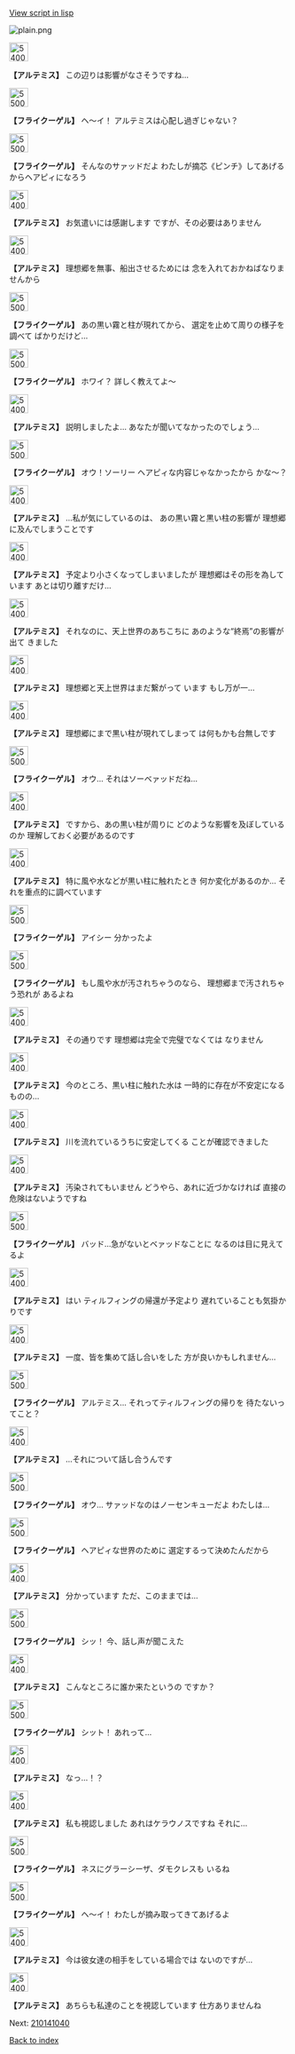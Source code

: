 [View script in lisp](../scripts/210141031.txt)

![plain.png](../images/backgrounds/plain.png)

<img src="../images/units/5400131.png" alt="5400131.png" height="34"/>

**【アルテミス】**
この辺りは影響がなさそうですね…

<img src="../images/units/5500231.png" alt="5500231.png" height="34"/>

**【フライクーゲル】**
ヘ～イ！
アルテミスは心配し過ぎじゃない？

<img src="../images/units/5500231.png" alt="5500231.png" height="34"/>

**【フライクーゲル】**
そんなのサァッドだよ
わたしが摘芯《ピンチ》してあげる
からヘアピィになろう

<img src="../images/units/5400131.png" alt="5400131.png" height="34"/>

**【アルテミス】**
お気遣いには感謝します
ですが、その必要はありません

<img src="../images/units/5400131.png" alt="5400131.png" height="34"/>

**【アルテミス】**
理想郷を無事、船出させるためには
念を入れておかねばなりませんから

<img src="../images/units/5500231.png" alt="5500231.png" height="34"/>

**【フライクーゲル】**
あの黒い霧と柱が現れてから、
選定を止めて周りの様子を調べて
ばかりだけど…

<img src="../images/units/5500231.png" alt="5500231.png" height="34"/>

**【フライクーゲル】**
ホワイ？
詳しく教えてよ～

<img src="../images/units/5400131.png" alt="5400131.png" height="34"/>

**【アルテミス】**
説明しましたよ…
あなたが聞いてなかったのでしょう…

<img src="../images/units/5500231.png" alt="5500231.png" height="34"/>

**【フライクーゲル】**
オウ！ソーリー
ヘアピィな内容じゃなかったから
かな～？

<img src="../images/units/5400131.png" alt="5400131.png" height="34"/>

**【アルテミス】**
…私が気にしているのは、
あの黒い霧と黒い柱の影響が
理想郷に及んでしまうことです

<img src="../images/units/5400131.png" alt="5400131.png" height="34"/>

**【アルテミス】**
予定より小さくなってしまいましたが
理想郷はその形を為しています
あとは切り離すだけ…

<img src="../images/units/5400131.png" alt="5400131.png" height="34"/>

**【アルテミス】**
それなのに、天上世界のあちこちに
あのような“終焉”の影響が出て
きました

<img src="../images/units/5400131.png" alt="5400131.png" height="34"/>

**【アルテミス】**
理想郷と天上世界はまだ繋がって
います
もし万が一…

<img src="../images/units/5400131.png" alt="5400131.png" height="34"/>

**【アルテミス】**
理想郷にまで黒い柱が現れてしまって
は何もかも台無しです

<img src="../images/units/5500231.png" alt="5500231.png" height="34"/>

**【フライクーゲル】**
オウ…
それはソーベァッドだね…

<img src="../images/units/5400131.png" alt="5400131.png" height="34"/>

**【アルテミス】**
ですから、あの黒い柱が周りに
どのような影響を及ぼしているのか
理解しておく必要があるのです

<img src="../images/units/5400131.png" alt="5400131.png" height="34"/>

**【アルテミス】**
特に風や水などが黒い柱に触れたとき
何か変化があるのか…
それを重点的に調べています

<img src="../images/units/5500231.png" alt="5500231.png" height="34"/>

**【フライクーゲル】**
アイシー
分かったよ

<img src="../images/units/5500231.png" alt="5500231.png" height="34"/>

**【フライクーゲル】**
もし風や水が汚されちゃうのなら、
理想郷まで汚されちゃう恐れが
あるよね

<img src="../images/units/5400131.png" alt="5400131.png" height="34"/>

**【アルテミス】**
その通りです
理想郷は完全で完璧でなくては
なりません

<img src="../images/units/5400131.png" alt="5400131.png" height="34"/>

**【アルテミス】**
今のところ、黒い柱に触れた水は
一時的に存在が不安定になるものの…

<img src="../images/units/5400131.png" alt="5400131.png" height="34"/>

**【アルテミス】**
川を流れているうちに安定してくる
ことが確認できました

<img src="../images/units/5400131.png" alt="5400131.png" height="34"/>

**【アルテミス】**
汚染されてもいません
どうやら、あれに近づかなければ
直接の危険はないようですね

<img src="../images/units/5500231.png" alt="5500231.png" height="34"/>

**【フライクーゲル】**
バッド…急がないとベァッドなことに
なるのは目に見えてるよ

<img src="../images/units/5400131.png" alt="5400131.png" height="34"/>

**【アルテミス】**
はい
ティルフィングの帰還が予定より
遅れていることも気掛かりです

<img src="../images/units/5400131.png" alt="5400131.png" height="34"/>

**【アルテミス】**
一度、皆を集めて話し合いをした
方が良いかもしれません…

<img src="../images/units/5500231.png" alt="5500231.png" height="34"/>

**【フライクーゲル】**
アルテミス…
それってティルフィングの帰りを
待たないってこと？

<img src="../images/units/5400131.png" alt="5400131.png" height="34"/>

**【アルテミス】**
…それについて話し合うんです

<img src="../images/units/5500231.png" alt="5500231.png" height="34"/>

**【フライクーゲル】**
オウ…
サァッドなのはノーセンキューだよ
わたしは…

<img src="../images/units/5500231.png" alt="5500231.png" height="34"/>

**【フライクーゲル】**
ヘアピィな世界のために
選定するって決めたんだから

<img src="../images/units/5400131.png" alt="5400131.png" height="34"/>

**【アルテミス】**
分かっています
ただ、このままでは…

<img src="../images/units/5500231.png" alt="5500231.png" height="34"/>

**【フライクーゲル】**
シッ！
今、話し声が聞こえた

<img src="../images/units/5400131.png" alt="5400131.png" height="34"/>

**【アルテミス】**
こんなところに誰か来たというの
ですか？

<img src="../images/units/5500231.png" alt="5500231.png" height="34"/>

**【フライクーゲル】**
シット！
あれって…

<img src="../images/units/5400131.png" alt="5400131.png" height="34"/>

**【アルテミス】**
なっ…！？

<img src="../images/units/5400131.png" alt="5400131.png" height="34"/>

**【アルテミス】**
私も視認しました
あれはケラウノスですね
それに…

<img src="../images/units/5500231.png" alt="5500231.png" height="34"/>

**【フライクーゲル】**
ネスにグラーシーザ、ダモクレスも
いるね

<img src="../images/units/5500231.png" alt="5500231.png" height="34"/>

**【フライクーゲル】**
ヘ～イ！
わたしが摘み取ってきてあげるよ

<img src="../images/units/5400131.png" alt="5400131.png" height="34"/>

**【アルテミス】**
今は彼女達の相手をしている場合では
ないのですが…

<img src="../images/units/5400131.png" alt="5400131.png" height="34"/>

**【アルテミス】**
あちらも私達のことを視認しています
仕方ありませんね

Next: [210141040](210141040.md)

[Back to index](index.md)
